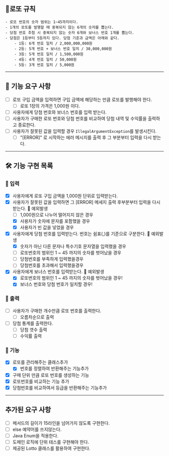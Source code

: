 ## 📝로또 규칙
    - 로또 번호의 숫자 범위는 1~45까지이다.
    - 1개의 로또를 발행할 때 중복되지 않는 6개의 숫자를 뽑는다.
    - 당첨 번호 추첨 시 중복되지 않는 숫자 6개와 보너스 번호 1개를 뽑는다.
    - 당첨은 1등부터 5등까지 있다. 당첨 기준과 금액은 아래와 같다.
        - 1등: 6개 번호 일치 / 2,000,000,000원
        - 2등: 5개 번호 + 보너스 번호 일치 / 30,000,000원
        - 3등: 5개 번호 일치 / 1,500,000원
        - 4등: 4개 번호 일치 / 50,000원
        - 5등: 3개 번호 일치 / 5,000원
<hr>

## 📃 기능 요구 사항
- [ ] 로또 구입 금액을 입력하면 구입 금액에 해당하는 만큼 로또를 발행해야 한다.
    - [ ] 로또 1장의 가격은 1,000원 이다.
- [ ] 사용자에게 당첨 번호와 보너스 번호를 입력 받는다.
- [ ] 사용자가 구매한 로또 번호와 당첨 번호를 비교하여 당첨 내역 및 수익률을 출력하고 종료한다.
- [ ] 사용자가 잘못된 값을 입력할 경우 `IllegalArgumentException`를 발생시킨다.
    - [ ] "[ERROR]" 로 시작하는 에러 메시지를 출력 후 그 부분부터 입력을 다시 받는다.

<hr>

## 🛠 기능 구현 목록

### 💬 입력
- [x] 사용자에게 로또 구입 금액을 1,000원 단위로 입력받는다.  
- [x] 사용자가 잘못된 값을 입력하면 그 [ERROR] 메세지 출력 후부분부터 입력을 다시 받는다.
  🚧 예외발생
    - [ ] 1,000원으로 나누어 떨어지지 않은 경우
    - [x] 사용자가 숫자에 문자를 포함했을 경우
    - [x] 사용자가 빈 값을 넣었을 경우
- [x] 사용자에게 당첨 번호를 입력받는다. 번호는 쉼표(,)를 기준으로 구분한다.
  🚧 예외발생
    - [x] 숫자가 아닌 다른 문자나 특수기호 문자열을 입력했을 경우
    - [ ] 로또번호의 범위인 1 ~ 45 까지의 숫자를 벗어났을 경우
    - [ ] 당첨번호를 부족하게 입력했을경우
    - [ ] 당첨번호를 초과해서 입력했을경우
- [x] 사용자에게 보너스 번호를 입력받는다.
  🚧 예외발생
    - [x] 로또번호의 범위인 1 ~ 45 까지의 숫자를 벗어났을 경우!
    - [x] 보너스 번호와 당첨 번호가 일치할 경우!

### 💱 출력
- [ ] 사용자가 구매한 개수만큼 로또 번호를 출력한다.
    - [ ] 오름차순으로 출력
- [ ] 당첨 통계를 출력한다.
    - [ ] 당첨 갯수 출력
    - [ ] 수익률 출력

### 🌌 기능
- [x] 로또를 관리해주는 클래스추가
  - [x] 번호를 정렬하여 반환해주는 기능추가
- [x] 구매 단위 만큼 로또 번호를 생성하는 기능
- [x] 로또번호를 비교하는 기능 추가
- [x] 당첨번호를 비교하여서 등급을 반환해주는 기능추가
<hr>

## 추가된 요구 사항
- [ ] 메서드의 길이가 15라인을 넘어가지 않도록 구현한다.
- [ ] else 예약어를 쓰지않는다.
- [ ] Java Enum을 적용한다.
- [ ] 도메인 로직에 단위 테스를 구현해야 한다.
- [ ] 제공된 Lotto 클래스를 활용하여 구현한다.